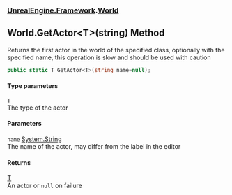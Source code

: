 ### [UnrealEngine.Framework](./UnrealEngine-Framework.md 'UnrealEngine.Framework').[World](./World.md 'UnrealEngine.Framework.World')
## World.GetActor&lt;T&gt;(string) Method
Returns the first actor in the world of the specified class, optionally with the specified name, this operation is slow and should be used with caution  
```csharp
public static T GetActor<T>(string name=null);
```
#### Type parameters
<a name='UnrealEngine-Framework-World-GetActor-T-(string)-T'></a>
`T`  
The type of the actor  
  
#### Parameters
<a name='UnrealEngine-Framework-World-GetActor-T-(string)-name'></a>
`name` [System.String](https://docs.microsoft.com/en-us/dotnet/api/System.String 'System.String')  
The name of the actor, may differ from the label in the editor  
  
#### Returns
[T](#UnrealEngine-Framework-World-GetActor-T-(string)-T 'UnrealEngine.Framework.World.GetActor&lt;T&gt;(string).T')  
An actor or `null` on failure  
